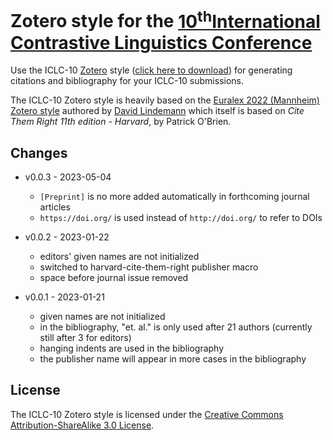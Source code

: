 # Zotero style for the [10<sup>th</sup>International Contrastive Linguistics Conference](https://iclc10.ids-mannheim.de/keynotes.shtml)

Use the ICLC-10 [Zotero](https://www.zotero.org/) style ([click here to download](https://github.com/ICLC-10/Zotero/releases/latest/download/ICLC-10.csl)) for generating citations and bibliography for your ICLC-10 submissions.

The ICLC-10 Zotero style is heavily based on the [Euralex 2022 (Mannheim) Zotero style](https://github.com/elexis-eu/elexifinder/blob/master/Zotero/euralex-2022-mannheim.csl) authored by [David Lindemann](https://github.com/dlindem) which itself is based on *Cite Them Right 11th edition - Harvard*, by Patrick O'Brien.

## Changes

- v0.0.3 - 2023-05-04
  - `[Preprint]` is no more added automatically in forthcoming journal articles
  - `https://doi.org/` is used instead of `http://doi.org/` to refer to DOIs

- v0.0.2 - 2023-01-22
  - editors' given names are not initialized
  - switched to harvard-cite-them-right publisher macro
  - space before journal issue removed

- v0.0.1 - 2023-01-21
  - given names are not initialized
  - in the bibliography, "et. al." is only used after 21 authors (currently still after 3 for editors)
  - hanging indents are used in the bibliography
  - the publisher name will appear in more cases in the bibliography

## License

The ICLC-10 Zotero style is licensed under the [Creative Commons Attribution-ShareAlike 3.0 License](http://creativecommons.org/licenses/by-sa/3.0/).
